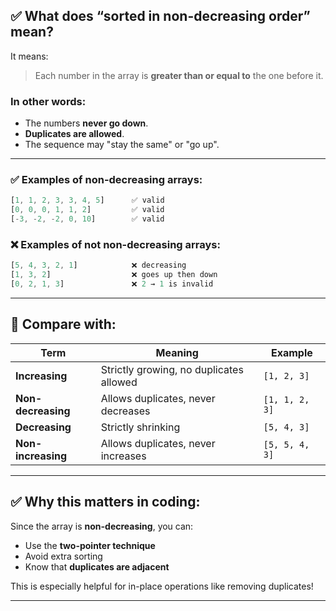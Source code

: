 ## ✅ What does “**sorted in non-decreasing order**” mean?

It means:

> Each number in the array is **greater than or equal to** the one before it.

### In other words:

- The numbers **never go down**.
- **Duplicates are allowed**.
- The sequence may "stay the same" or "go up".

---

### ✅ Examples of **non-decreasing** arrays:

```js
[1, 1, 2, 3, 3, 4, 5]      ✅ valid
[0, 0, 0, 1, 1, 2]         ✅ valid
[-3, -2, -2, 0, 10]        ✅ valid
```

### ❌ Examples of **not** non-decreasing arrays:

```js
[5, 4, 3, 2, 1]            ❌ decreasing
[1, 3, 2]                  ❌ goes up then down
[0, 2, 1, 3]               ❌ 2 → 1 is invalid
```

---

## 🔁 Compare with:

| Term               | Meaning                                 | Example        |
| ------------------ | --------------------------------------- | -------------- |
| **Increasing**     | Strictly growing, no duplicates allowed | `[1, 2, 3]`    |
| **Non-decreasing** | Allows duplicates, never decreases      | `[1, 1, 2, 3]` |
| **Decreasing**     | Strictly shrinking                      | `[5, 4, 3]`    |
| **Non-increasing** | Allows duplicates, never increases      | `[5, 5, 4, 3]` |

---

## ✅ Why this matters in coding:

Since the array is **non-decreasing**, you can:

- Use the **two-pointer technique**
- Avoid extra sorting
- Know that **duplicates are adjacent**

This is especially helpful for in-place operations like removing duplicates!

---
